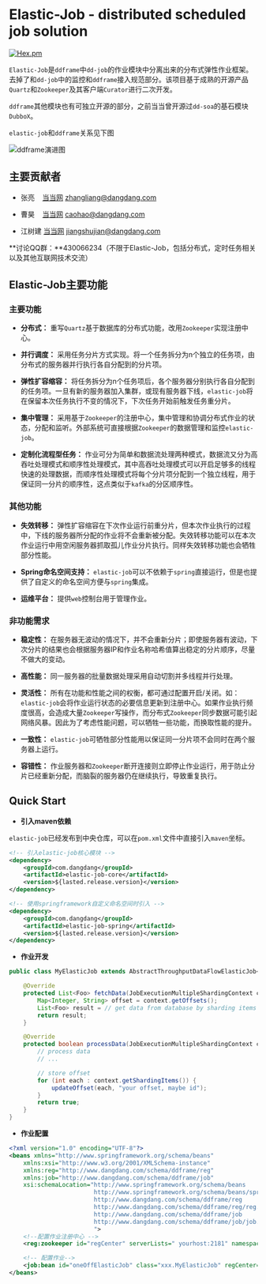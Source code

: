 # Elastic-Job - distributed scheduled job solution

[![Hex.pm](img/license.svg)](http://www.apache.org/licenses/LICENSE-2.0.html)

`Elastic-Job`是`ddframe`中`dd-job`的作业模块中分离出来的分布式弹性作业框架。去掉了和`dd-job`中的监控和`ddframe`接入规范部分。该项目基于成熟的开源产品`Quartz`和`Zookeeper`及其客户端`Curator`进行二次开发。

`ddframe`其他模块也有可独立开源的部分，之前当当曾开源过`dd-soa`的基石模块`DubboX`。

`elastic-job`和`ddframe`关系见下图

![ddframe演进图](img/ddframe.jpg)

## 主要贡献者

* 张亮&nbsp;&nbsp;&nbsp; [当当网](http://www.dangdang.com/) zhangliang@dangdang.com

* 曹昊&nbsp;&nbsp;&nbsp; [当当网](http://www.dangdang.com/) caohao@dangdang.com

* 江树建 [当当网](http://www.dangdang.com/) jiangshujian@dangdang.com

**讨论QQ群：**430066234（不限于Elastic-Job，包括分布式，定时任务相关以及其他互联网技术交流）

## Elastic-Job主要功能

### 主要功能

* **分布式：** 重写`Quartz`基于数据库的分布式功能，改用`Zookeeper`实现注册中心。

* **并行调度：** 采用任务分片方式实现。将一个任务拆分为n个独立的任务项，由分布式的服务器并行执行各自分配到的分片项。

* **弹性扩容缩容：** 将任务拆分为n个任务项后，各个服务器分别执行各自分配到的任务项。一旦有新的服务器加入集群，或现有服务器下线，`elastic-job`将在保留本次任务执行不变的情况下，下次任务开始前触发任务重分片。

* **集中管理：** 采用基于`Zookeeper`的注册中心，集中管理和协调分布式作业的状态，分配和监听。外部系统可直接根据`Zookeeper`的数据管理和监控`elastic-job`。

* **定制化流程型任务：** 作业可分为简单和数据流处理两种模式，数据流又分为高吞吐处理模式和顺序性处理模式，其中高吞吐处理模式可以开启足够多的线程快速的处理数据，而顺序性处理模式将每个分片项分配到一个独立线程，用于保证同一分片的顺序性，这点类似于`kafka`的分区顺序性。

### 其他功能

* **失效转移：** 弹性扩容缩容在下次作业运行前重分片，但本次作业执行的过程中，下线的服务器所分配的作业将不会重新被分配。失效转移功能可以在本次作业运行中用空闲服务器抓取孤儿作业分片执行。同样失效转移功能也会牺牲部分性能。

* **Spring命名空间支持：** `elastic-job`可以不依赖于`spring`直接运行，但是也提供了自定义的命名空间方便与`spring`集成。

* **运维平台：** 提供`web`控制台用于管理作业。

### 非功能需求

* **稳定性：** 在服务器无波动的情况下，并不会重新分片；即使服务器有波动，下次分片的结果也会根据服务器IP和作业名称哈希值算出稳定的分片顺序，尽量不做大的变动。

* **高性能：** 同一服务器的批量数据处理采用自动切割并多线程并行处理。

* **灵活性：** 所有在功能和性能之间的权衡，都可通过配置开启/关闭。如：`elastic-job`会将作业运行状态的必要信息更新到注册中心。如果作业执行频度很高，会造成大量`Zookeeper`写操作，而分布式`Zookeeper`同步数据可能引起网络风暴。因此为了考虑性能问题，可以牺牲一些功能，而换取性能的提升。

* **一致性：** `elastic-job`可牺牲部分性能用以保证同一分片项不会同时在两个服务器上运行。

* **容错性：** 作业服务器和`Zookeeper`断开连接则立即停止作业运行，用于防止分片已经重新分配，而脑裂的服务器仍在继续执行，导致重复执行。

## Quick Start

* **引入maven依赖**

`elastic-job`已经发布到中央仓库，可以在`pom.xml`文件中直接引入`maven`坐标。

```xml
<!-- 引入elastic-job核心模块 -->
<dependency>
    <groupId>com.dangdang</groupId>
    <artifactId>elastic-job-core</artifactId>
    <version>${lasted.release.version}</version>
</dependency>

<!-- 使用springframework自定义命名空间时引入 -->
<dependency>
    <groupId>com.dangdang</groupId>
    <artifactId>elastic-job-spring</artifactId>
    <version>${lasted.release.version}</version>
</dependency>
```

* **作业开发**

```java
public class MyElasticJob extends AbstractThroughputDataFlowElasticJob<Foo> {

    @Override
    protected List<Foo> fetchData(JobExecutionMultipleShardingContext context) {
        Map<Integer, String> offset = context.getOffsets();
        List<Foo> result = // get data from database by sharding items and by offset
        return result;
    }

    @Override
    protected boolean processData(JobExecutionMultipleShardingContext context, Foo data) {
        // process data
        // ...

        // store offset
        for (int each : context.getShardingItems()) {
            updateOffset(each, "your offset, maybe id");
        }
        return true;
    }
}
```

* **作业配置**

```xml
<?xml version="1.0" encoding="UTF-8"?>
<beans xmlns="http://www.springframework.org/schema/beans"
    xmlns:xsi="http://www.w3.org/2001/XMLSchema-instance"
    xmlns:reg="http://www.dangdang.com/schema/ddframe/reg"
    xmlns:job="http://www.dangdang.com/schema/ddframe/job"
    xsi:schemaLocation="http://www.springframework.org/schema/beans
                        http://www.springframework.org/schema/beans/spring-beans.xsd
                        http://www.dangdang.com/schema/ddframe/reg
                        http://www.dangdang.com/schema/ddframe/reg/reg.xsd
                        http://www.dangdang.com/schema/ddframe/job
                        http://www.dangdang.com/schema/ddframe/job/job.xsd
                        ">
    <!--配置作业注册中心 -->
    <reg:zookeeper id="regCenter" serverLists=" yourhost:2181" namespace="dd-job" baseSleepTimeMilliseconds="1000" maxSleepTimeMilliseconds="3000" maxRetries="3" />

    <!-- 配置作业-->
    <job:bean id="oneOffElasticJob" class="xxx.MyElasticJob" regCenter="regCenter" cron="0/10 * * * * ?" shardingTotalCount="3" shardingItemParameters="0=A,1=B,2=C" />
</beans>
```
